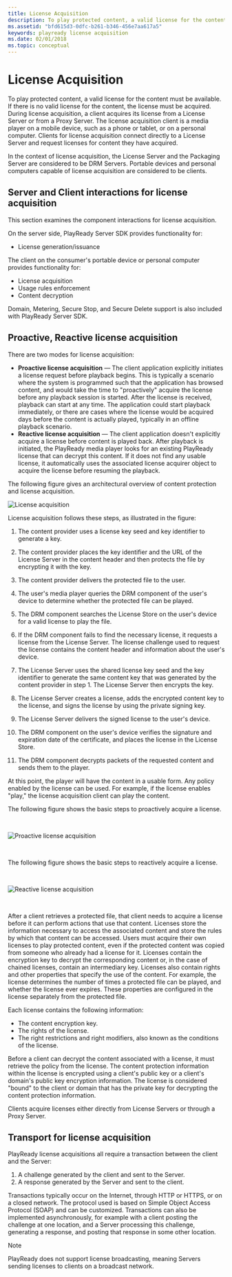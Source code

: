 ```yaml
---
title: License Acquisition
description: To play protected content, a valid license for the content must be available.
ms.assetid: "bfd615d3-0dfc-b261-b346-456e7aa617a5"
keywords: playready license acquisition
ms.date: 02/01/2018
ms.topic: conceptual
---
```



# License Acquisition


To play protected content, a valid license for the content must be available. If there is no valid license for the content, the license must be acquired. During license acquisition, a client acquires its license from a License Server or from a Proxy Server. The license acquisition client is a media player on a mobile device, such as a phone or tablet, or on a personal computer. Clients for license acquisition connect directly to a License Server and request licenses for content they have acquired.

In the context of license acquisition, the License Server and the Packaging Server are considered to be DRM Servers. Portable devices and personal computers capable of license acquisition are considered to be clients.


## Server and Client interactions for license acquisition

This section examines the component interactions for license acquisition.

On the server side, PlayReady Server SDK provides functionality for:

   *  License generation/issuance<br/>



The client on the consumer's portable device or personal computer provides functionality for:

   *  License acquisition<br/>
   *  Usage rules enforcement<br/>
   *  Content decryption<br/>



Domain, Metering, Secure Stop, and Secure Delete support is also included with PlayReady Server SDK.

<a id="ID4EUB"></a>
<a id="proactivereactive"></a>


## Proactive, Reactive license acquisition

There are two modes for license acquisition:

   *  **Proactive license acquisition** &mdash; The client application explicitly initiates a license request before playback begins. This is typically a scenario where the system is programmed such that the application has browsed content, and would take the time to "proactively" acquire the license before any playback session is started. After the license is received, playback can start at any time. The application could start playback immediately, or there are cases where the license would be acquired days before the content is actually played, typically in an offline playback scenario.
   *  **Reactive license acquisition** &mdash; The client application doesn't explicitly acquire a license before content is played back. After playback is initiated, the PlayReady media player looks for an existing PlayReady license that can decrypt this content. If it does not find any usable license, it automatically uses the associated license acquirer object to acquire the license before resuming the playback.


The following figure gives an architectural overview of content protection and license acquisition.


![License acquisition](../images/image26_13.jpg)


License acquisition follows these steps, as illustrated in the figure:

   1. The content provider uses a license key seed and key identifier to generate a key.

   2. The content provider places the key identifier and the URL of the License Server in the content header and then protects the file by encrypting it with the key.

   3. The content provider delivers the protected file to the user.

   4. The user's media player queries the DRM component of the user's device to determine whether the protected file can be played.

   5. The DRM component searches the License Store on the user's device for a valid license to play the file.

   6. If the DRM component fails to find the necessary license, it requests a license from the License Server. The license challenge used to request the license contains the content header and information about the user's device.

   7. The License Server uses the shared license key seed and the key identifier to generate the same content key that was generated by the content provider in step 1. The License Server then encrypts the key.

   8. The License Server creates a license, adds the encrypted content key to the license, and signs the license by using the private signing key.

   9. The License Server delivers the signed license to the user's device.

   10. The DRM component on the user's device verifies the signature and expiration date of the certificate, and places the license in the License Store.
   
   11. The DRM component decrypts packets of the requested content and sends them to the player.



At this point, the player will have the content in a usable form. Any policy enabled by the license can be used. For example, if the license enables "play," the license acquisition client can play the content.



The following figure shows the basic steps to proactively acquire a license.

&nbsp;

![Proactive license acquisition](../images/playreadyproactivela.jpg)

&nbsp;

The following figure shows the basic steps to reactively acquire a license.

&nbsp;

![Reactive license acquisition](../images/playreadyreactivela.jpg)

&nbsp;

After a client retrieves a protected file, that client needs to acquire a license before it can perform actions that use that content. Licenses store the information necessary to access the associated content and store the rules by which that content can be accessed. Users must acquire their own licenses to play protected content, even if the protected content was copied from someone who already had a license for it. Licenses contain the encryption key to decrypt the corresponding content or, in the case of chained licenses, contain an intermediary key. Licenses also contain rights and other properties that specify the use of the content. For example, the license determines the number of times a protected file can be played, and whether the license ever expires. These properties are configured in the license separately from the protected file.

Each license contains the following information:

   *  The content encryption key.
   *  The rights of the license.
   *  The right restrictions and right modifiers, also known as the conditions of the license.

Before a client can decrypt the content associated with a license, it must retrieve the policy from the license. The content protection information within the license is encrypted using a client's public key or a client's domain's public key encryption information. The license is considered "bound" to the client or domain that has the private key for decrypting the content protection information.

Clients acquire licenses either directly from License Servers or through a Proxy Server.

## Transport for license acquisition

PlayReady license acquisitions all require a transaction between the client and the Server:

1. A challenge generated by the client and sent to the Server.
2. A response generated by the Server and sent to the client.

Transactions typically occur on the Internet, through HTTP or HTTPS, or on a closed network. The protocol used is based on Simple Object Access Protocol (SOAP) and can be customized. Transactions can also be implemented asynchronously, for example with a client posting the challenge at one location, and a Server processing this challenge, generating a response, and posting that response in some other location.

> [!NOTE]
> PlayReady does not support license broadcasting, meaning Servers sending licenses to clients on a broadcast network.

